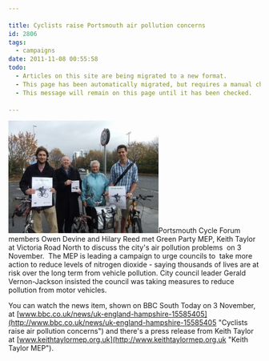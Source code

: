 ```yaml
---

title: Cyclists raise Portsmouth air pollution concerns
id: 2806
tags:
  - campaigns
date: 2011-11-08 00:55:58
todo:
  - Articles on this site are being migrated to a new format.
  - This page has been automatically migrated, but requires a manual check-&-tune to ensure the format and links all work as expected.
  - This message will remain on this page until it has been checked.

---
```


[![Keith Taylor MEP &amp; Portsmouth Cycle Forum at Victoria Road North](/public/assets/Keith-Taylor-MEP-Portsmouth-Cycle-Forum_Nov-2011-400x300-300x225.jpg "Keith Taylor MEP &amp; Portsmouth Cycle Forum at Victoria Road North")](/assets/Keith-Taylor-MEP-Portsmouth-Cycle-Forum_Nov-2011-400x300.jpg)Portsmouth Cycle Forum members Owen Devine and Hilary Reed met Green Party MEP, Keith Taylor at Victoria Road North to discuss the city's air pollution problems  on 3 November.  The MEP is leading a campaign to urge councils to  take more action to reduce levels of nitrogen dioxide - saying thousands of lives are at risk over the long term from vehicle pollution. City council leader Gerald Vernon-Jackson insisted the council was taking measures to reduce pollution from motor vehicles.

You can watch the news item, shown on BBC South Today on 3 November, at [www.bbc.co.uk/news/uk-england-hampshire-15585405](http://www.bbc.co.uk/news/uk-england-hampshire-15585405 "Cyclists raise air pollution concerns") and there's a press release from Keith Taylor at [www.keithtaylormep.org.uk](http://www.keithtaylormep.org.uk "Keith Taylor MEP").